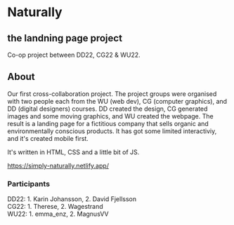 # Naturally 
## the landning page project

Co-op project between DD22, CG22 &amp; WU22.

## About
Our first cross-collaboration project. The project groups were organised with two people each from the WU (web dev), CG (computer graphics), and DD (digital designers) courses. DD created the design, CG generated images and some moving graphics, and WU created the webpage. The result is a landing page for a fictitious company that sells organic and environmentally conscious products. It has got some limited interactiviy, and it's created mobile first.

It's written in HTML, CSS and a little bit of JS.

https://simply-naturally.netlify.app/

### Participants
DD22: 1. Karin Johansson, 2. David Fjellsson<br>
CG22: 1. Therese, 2. Wagestrand<br>
WU22: 1. emma_enz, 2. MagnusVV<br>
